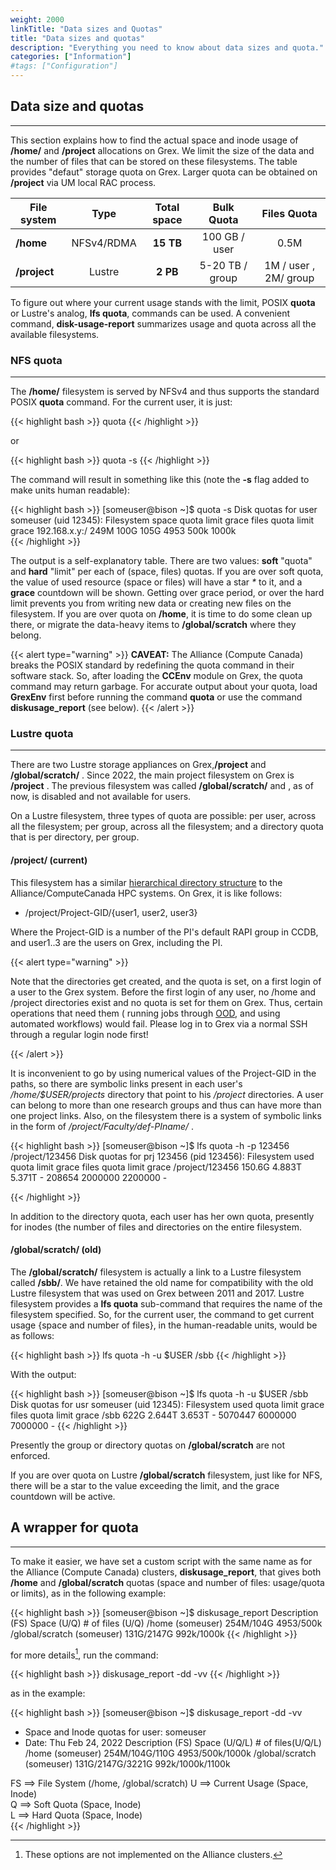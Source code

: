 ```yaml
---
weight: 2000
linkTitle: "Data sizes and Quotas"
title: "Data sizes and quotas"
description: "Everything you need to know about data sizes and quota."
categories: ["Information"]
#tags: ["Configuration"]
---
```


## Data size and quotas
---

This section explains how to find the actual space and inode usage of __/home/__ and __/project__ allocations on Grex. We limit the size of the data and the number of files that can be stored on these filesystems. The table provides "defaut" storage quota on Grex. Larger quota can be obtained on __/project__ via UM local RAC process.

| File system         | Type        | Total space | Bulk Quota | Files Quota |
| -----------         | :---:       | :---------: | :------------: | :------------: |
| __/home__           | NFSv4/RDMA  | **15 TB**   | 100 GB / user   |0.5M  |
| __/project__        | Lustre      | **2 PB**    | 5-20 TB / group        | 1M / user , 2M/ group |

To figure out where your current usage stands with the limit, POSIX __quota__ or Lustre's analog, __lfs quota__, commands can be used. A convenient command, __disk-usage-report__ summarizes usage and quota across all the available filesystems.

### NFS quota 
---

The __/home/__ filesystem is served by NFSv4 and thus supports the standard POSIX __quota__ command. For the current user, it is just:

{{< highlight bash >}}
quota
{{< /highlight >}}

or

{{< highlight bash >}}
quota -s
{{< /highlight >}}

The command will result in something like this (note the __-s__ flag added to make units human readable):

{{< highlight bash >}}
[someuser@bison ~]$ quota -s
  Disk quotas for user someuser (uid 12345):
     Filesystem  space quota limit grace files quota limit grace
192.168.x.y:/   249M  100G  105G        4953  500k 1000k       
{{< /highlight >}}

The output is a self-explanatory table. There are two values: __soft__ "quota" and __hard__ "limit" per each of (space, files) quotas. If you are over soft quota, the value of used resource (space or files) will have a star _*_ to it, and a __grace__ countdown will be shown. Getting over grace period, or over the hard limit prevents you from writing new data or creating new files on the filesystem. If you are over quota on __/home__, it is time to do some clean up there, or migrate the data-heavy items to __/global/scratch__ where they belong.

{{< alert type="warning" >}}
__CAVEAT:__ The Alliance (Compute Canada) breaks the POSIX standard by redefining the quota command in their software stack. So, after loading the __CCEnv__ module on Grex, the quota command may return garbage. For accurate output about your quota, load __GrexEnv__ first before running the command __quota__ or use the command __diskusage_report__ (see below).
{{< /alert >}}

### Lustre quota
---

There are two Lustre storage appliances on Grex,__/project__ and __/global/scratch/__ . Since 2022, the main project filesystem on Grex is __/project__ . The previous filesystem was called __/global/scratch/__ and , as of now, is disabled and not available for users. 

On a Lustre filesystem, three types of quota are possible: per user, across all the filesystem; per group, across all the filesystem; and a directory quota that is per directory, per group. 

#### /project/ (current)

This filesystem has a similar [hierarchical directory structure](https://docs.alliancecan.ca/wiki/Project_layout) to the Alliance/ComputeCanada HPC systems. On Grex, it is like follows:

 *  /project/Project-GID/{user1, user2, user3} 

Where the Project-GID is a number of the PI's default RAPI group in CCDB, and user1..3 are the users on Grex, including the PI. 

{{< alert type="warning" >}}

Note that the directories get created, and the quota is set, on a first login of a user to the Grex system. Before the first login of any user, no /home and /project directories exist and no quota is set for them on Grex. Thus, certain operations that need them ( running jobs through [OOD](/ood), and using automated workflows) would fail. Please log in to Grex via a normal SSH through a regular login node first!

{{< /alert >}}

It is inconvenient to go by using numerical values of the Project-GID in the paths, so there are symbolic links present in each user's _/home/$USER/projects_ directory that point to his _/project_ directories.  A user can belong to more than one research groups and thus can have more than one project links. Also, on the filesystem there is a system of symbolic links in the form of _/project/Faculty/def-PIname/_ . 

{{< highlight bash >}}
[someuser@bison ~]$ lfs quota -h -p 123456 /project/123456
Disk quotas for prj 123456 (pid 123456):
     Filesystem    used   quota   limit   grace   files   quota   limit   grace
/project/123456
                 150.6G  4.883T  5.371T       -  208654  2000000 2200000       -   

{{< /highlight >}}

In addition to the directory quota, each user has her own quota, presently for inodes (the number of files and directories on the entire filesystem. 

#### /global/scratch/  (old)

The __/global/scratch/__ filesystem is actually a link to a Lustre filesystem called __/sbb/__. We have retained the old name for compatibility with the old Lustre filesystem that was used on Grex between 2011 and 2017. Lustre filesystem provides a __lfs quota__ sub-command that requires the name of the filesystem specified. So, for the current user, the command to get current usage {space and number of files}, in the human-readable units, would be as follows:

{{< highlight bash >}}
lfs quota -h -u $USER /sbb
{{< /highlight >}}

With the output:

{{< highlight bash >}}
[someuser@bison ~]$ lfs quota -h -u $USER /sbb
 Disk quotas for usr someuser (uid 12345):
 Filesystem  used   quota  limit  grace   files  quota   limit  grace
      /sbb   622G  2.644T  3.653T     - 5070447 6000000 7000000     -
{{< /highlight >}}

Presently the  group or directory quotas on __/global/scratch__ are not enforced.

If you are over quota on Lustre __/global/scratch__ filesystem, just like for NFS, there will be a star to the value exceeding the limit, and the grace countdown will be active. 

## A wrapper for quota
---

To make it easier, we have set a custom script with the same name as for the Alliance (Compute Canada) clusters, __diskusage_report__, that gives both __/home__ and __/global/scratch__ quotas (space and number of files: usage/quota or limits), as in the following example:

{{< highlight bash >}}
[someuser@bison ~]$  diskusage_report 
           Description (FS)     Space (U/Q) # of files (U/Q)
           /home (someuser)      254M/104G        4953/500k
 /global/scratch (someuser)     131G/2147G       992k/1000k
{{< /highlight >}}

for more details[^1], run the command:

[^1]: These options are not implemented on the Alliance clusters.

{{< highlight bash >}}
diskusage_report -dd -vv
{{< /highlight >}}

as in the example:

{{< highlight bash >}}
[someuser@bison ~]$ diskusage_report -dd -vv
+ Space and Inode quotas for user: someuser
+ Date: Thu Feb 24, 2022
          Description (FS)      Space (U/Q/L)   # of files(U/Q/L)
          /home (someuser)     254M/104G/110G     4953/500k/1000k
/global/scratch (someuser)    131G/2147G/3221G   992k/1000k/1100k

FS ==> File System (/home, /global/scratch)
U  ==> Current Usage (Space, Inode)        
Q  ==> Soft Quota (Space, Inode)           
L  ==> Hard Quota (Space, Inode)    
{{< /highlight >}}

<!-- {{< treeview display="tree" />}} -->

<!-- Changes and update:
* 
*
*
-->

